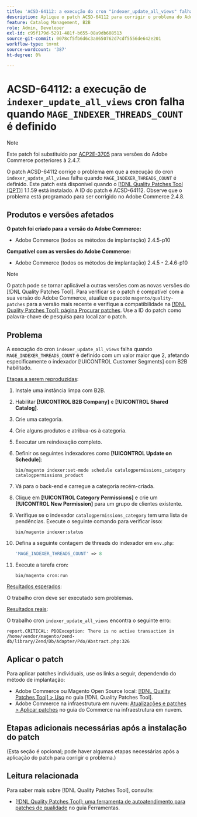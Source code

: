 ```yaml
---
title: 'ACSD-64112: a execução do cron "indexer_update_all_views" falha quando "MAGE_INDEXER_THREADS_COUNT" está definido'
description: Aplique o patch ACSD-64112 para corrigir o problema do Adobe Commerce em que a execução do cron "indexer_update_all_views" falha quando "MAGE_INDEXER_THREADS_COUNT" está definido.
feature: Catalog Management, B2B
role: Admin, Developer
exl-id: c95f179d-5291-481f-b655-08a9db608513
source-git-commit: 0078cf5fb6d6c3a8650762d7cdf5556de642e201
workflow-type: tm+mt
source-wordcount: '387'
ht-degree: 0%

---
```


# ACSD-64112: a execução de `indexer_update_all_views` cron falha quando `MAGE_INDEXER_THREADS_COUNT` é definido

>[!NOTE]
>
>Este patch foi substituído por [ACP2E-3705](/help/tools/quality-patches-tool/patches-available-in-qpt/v1-1-61/acp2e-3705-fixes-an-issue-where-the-indexer.md) para versões do Adobe Commerce posteriores à 2.4.7.

O patch ACSD-64112 corrige o problema em que a execução do cron `indexer_update_all_views` falha quando `MAGE_INDEXER_THREADS_COUNT` é definido. Este patch está disponível quando o [[!DNL Quality Patches Tool (QPT)]](/help/tools/quality-patches-tool/quality-patches-tool-to-self-serve-quality-patches.md) 1.1.59 está instalado. A ID do patch é ACSD-64112. Observe que o problema está programado para ser corrigido no Adobe Commerce 2.4.8.

## Produtos e versões afetados

**O patch foi criado para a versão do Adobe Commerce:**

* Adobe Commerce (todos os métodos de implantação) 2.4.5-p10

**Compatível com as versões do Adobe Commerce:**

* Adobe Commerce (todos os métodos de implantação) 2.4.5 - 2.4.6-p10

>[!NOTE]
>
>O patch pode se tornar aplicável a outras versões com as novas versões do [!DNL Quality Patches Tool]. Para verificar se o patch é compatível com a sua versão do Adobe Commerce, atualize o pacote `magento/quality-patches` para a versão mais recente e verifique a compatibilidade na [[!DNL Quality Patches Tool]: página Procurar patches](https://experienceleague.adobe.com/tools/commerce-quality-patches/index.html). Use a ID do patch como palavra-chave de pesquisa para localizar o patch.

## Problema

A execução do cron `indexer_update_all_views` falha quando `MAGE_INDEXER_THREADS_COUNT` é definido com um valor maior que 2, afetando especificamente o indexador [!UICONTROL Customer Segments] com B2B habilitado.

<u>Etapas a serem reproduzidas</u>:

1. Instale uma instância limpa com B2B.
1. Habilitar **[!UICONTROL B2B Company]** e **[!UICONTROL Shared Catalog]**.
1. Crie uma categoria.
1. Crie alguns produtos e atribua-os à categoria.
1. Executar um reindexação completo.
1. Definir os seguintes indexadores como **[!UICONTROL Update on Schedule]**:

   ```
   bin/magento indexer:set-mode schedule catalogpermissions_category catalogpermissions_product
   ```

1. Vá para o back-end e carregue a categoria recém-criada.
1. Clique em **[!UICONTROL Category Permissions]** e crie um **[!UICONTROL New Permission]** para um grupo de clientes existente.
1. Verifique se o indexador `catalogpermissions_category` tem uma lista de pendências. Execute o seguinte comando para verificar isso:

   ```
   bin/magento indexer:status
   ```

1. Defina a seguinte contagem de threads do indexador em `env.php`:

   ```php
   'MAGE_INDEXER_THREADS_COUNT' => 8
   ```

1. Execute a tarefa cron:

   ```
   bin/magento cron:run
   ```

<u>Resultados esperados</u>:

O trabalho cron deve ser executado sem problemas.

<u>Resultados reais</u>:

O trabalho cron `indexer_update_all_views` encontra o seguinte erro:

```
report.CRITICAL: PDOException: There is no active transaction in /home/vendor/magento/zend-db/library/Zend/Db/Adapter/Pdo/Abstract.php:326
```

## Aplicar o patch

Para aplicar patches individuais, use os links a seguir, dependendo do método de implantação:

* Adobe Commerce ou Magento Open Source local: [[!DNL Quality Patches Tool] > Uso](/help/tools/quality-patches-tool/usage.md) no guia [!DNL Quality Patches Tool].
* Adobe Commerce na infraestrutura em nuvem: [Atualizações e patches > Aplicar patches](https://experienceleague.adobe.com/docs/commerce-cloud-service/user-guide/develop/upgrade/apply-patches.html) no guia do Commerce na infraestrutura em nuvem.

## Etapas adicionais necessárias após a instalação do patch

(Esta seção é opcional; pode haver algumas etapas necessárias após a aplicação do patch para corrigir o problema.) 

## Leitura relacionada

Para saber mais sobre [!DNL Quality Patches Tool], consulte:

* [[!DNL Quality Patches Tool]: uma ferramenta de autoatendimento para patches de qualidade](/help/tools/quality-patches-tool/quality-patches-tool-to-self-serve-quality-patches.md) no guia Ferramentas.
